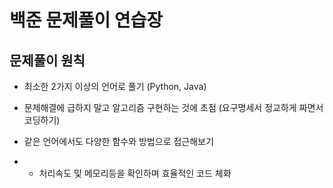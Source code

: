 # 백준 문제풀이 연습장

## 문제풀이 원칙

- 최소한 2가지 이상의 언어로 풀기 (Python, Java)

- 문제해결에 급하지 말고 알고리즘 구현하는 것에 초점 (요구명세서 정교하게 짜면서 코딩하기)

- 같은 언어에서도 다양한 함수와 방법으로 접근해보기
- - 처리속도 및 메모리등을 확인하며 효율적인 코드 체화
